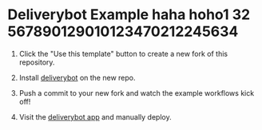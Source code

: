 # Deliverybot Example haha hoho1 32 567890129010123470212245634

1. Click the "Use this template" button to create a new fork of this repository.

2. Install [deliverybot](https://github.com/apps/deliverybot) on the new repo.

3. Push a commit to your new fork and watch the example workflows kick off!

4. Visit the [deliverybot app](https://app.deliverybot.dev) and manually deploy.
